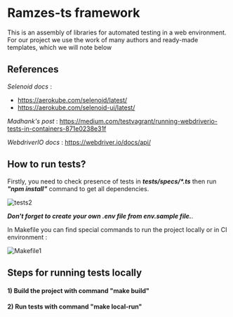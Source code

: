 # Ramzes-ts framework
This is an assembly of libraries for automated testing in a web environment. 
For our project we use the work of many authors and ready-made templates, which we will note below

<h2>References</h2>

*Selenoid docs* :
- https://aerokube.com/selenoid/latest/
- https://aerokube.com/selenoid-ui/latest/

*Madhank's post* :
https://medium.com/testvagrant/running-webdriverio-tests-in-containers-871e0238e31f

*WebdriverIO docs* :
https://webdriver.io/docs/api/


<h2>How to run tests?</h2>

Firstly, you need to check presence of tests in  <em><strong>tests/specs/*.ts</strong></em>  then run <em><strong>"npm install"</strong></em> command to get all dependencies.

![tests2](https://user-images.githubusercontent.com/61021061/188141127-81e6a8fa-7122-46e6-81ab-edb5984c9a18.png)

<em><strong>Don't forget to create your own .env file from env.sample file.</strong></em>.


In Makefile you can find special commands to run the project locally or in CI environment : 

![Makefile1](https://user-images.githubusercontent.com/61021061/188140460-4402c994-0fbb-425f-8c0c-29f289add200.png)

<h2>Steps for running tests locally</h2>
<h4> 1) Build the project with command "make build" </h4>
<h4> 2) Run tests with command "make local-run" </h4>
